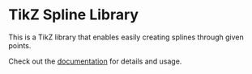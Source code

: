 # TikZ Spline Library

This is a TikZ library that enables easily creating splines through given
points.

Check out the
[documentation](https://github.com/stevecheckoway/tikzlibraryspline/releases/download/v1.0.0/tikzlibraryspline.pdf)
for details and usage.
